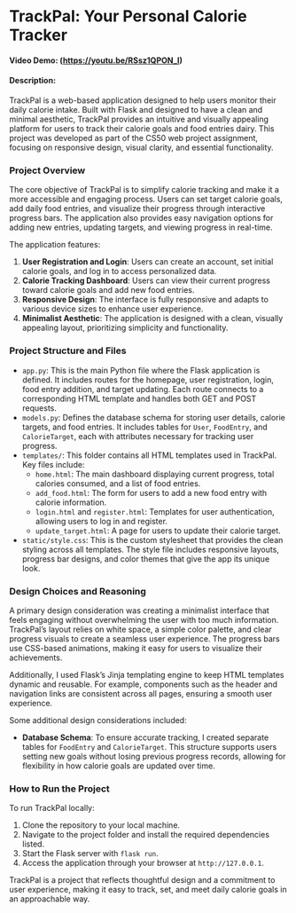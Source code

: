 # TrackPal: Your Personal Calorie Tracker
#### Video Demo: (https://youtu.be/RSsz1QPON_I)
#### Description:

TrackPal is a web-based application designed to help users monitor their daily calorie intake. Built with Flask and designed to have a clean and minimal aesthetic, TrackPal provides an intuitive and visually appealing platform for users to track their calorie goals and food entries dairy. This project was developed as part of the CS50 web project assignment, focusing on responsive design, visual clarity, and essential functionality.

### Project Overview

The core objective of TrackPal is to simplify calorie tracking and make it a more accessible and engaging process. Users can set target calorie goals, add daily food entries, and visualize their progress through interactive progress bars. The application also provides easy navigation options for adding new entries, updating targets, and viewing progress in real-time.

The application features:
1. **User Registration and Login**: Users can create an account, set initial calorie goals, and log in to access personalized data.
2. **Calorie Tracking Dashboard**: Users can view their current progress toward calorie goals and add new food entries.
3. **Responsive Design**: The interface is fully responsive and adapts to various device sizes to enhance user experience.
4. **Minimalist Aesthetic**: The application is designed with a clean, visually appealing layout, prioritizing simplicity and functionality.

### Project Structure and Files

- `app.py`: This is the main Python file where the Flask application is defined. It includes routes for the homepage, user registration, login, food entry addition, and target updating. Each route connects to a corresponding HTML template and handles both GET and POST requests.
- `models.py`: Defines the database schema for storing user details, calorie targets, and food entries. It includes tables for `User`, `FoodEntry`, and `CalorieTarget`, each with attributes necessary for tracking user progress.
- `templates/`: This folder contains all HTML templates used in TrackPal. Key files include:
  - `home.html`: The main dashboard displaying current progress, total calories consumed, and a list of food entries.
  - `add_food.html`: The form for users to add a new food entry with calorie information.
  - `login.html` and `register.html`: Templates for user authentication, allowing users to log in and register.
  - `update_target.html`: A page for users to update their calorie target.
- `static/style.css`: This is the custom stylesheet that provides the clean styling across all templates. The style file includes responsive layouts, progress bar designs, and color themes that give the app its unique look.

### Design Choices and Reasoning

A primary design consideration was creating a minimalist interface that feels engaging without overwhelming the user with too much information. TrackPal’s layout relies on white space, a simple color palette, and clear progress visuals to create a seamless user experience. The progress bars use CSS-based animations, making it easy for users to visualize their achievements.

Additionally, I used Flask’s Jinja templating engine to keep HTML templates dynamic and reusable. For example, components such as the header and navigation links are consistent across all pages, ensuring a smooth user experience.

Some additional design considerations included:
- **Database Schema**: To ensure accurate tracking, I created separate tables for `FoodEntry` and `CalorieTarget`. This structure supports users setting new goals without losing previous progress records, allowing for flexibility in how calorie goals are updated over time.
  
### How to Run the Project

To run TrackPal locally:
1. Clone the repository to your local machine.
2. Navigate to the project folder and install the required dependencies listed.
3. Start the Flask server with `flask run`.
4. Access the application through your browser at `http://127.0.0.1`.

TrackPal is a project that reflects thoughtful design and a commitment to user experience, making it easy to track, set, and meet daily calorie goals in an approachable way.
